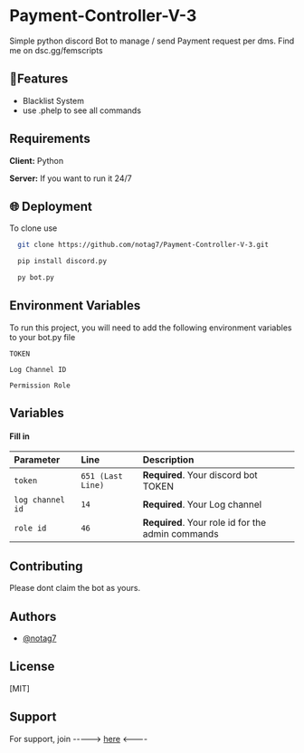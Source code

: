 
# Payment-Controller-V-3

Simple python discord Bot to manage / send Payment request per dms. Find me on dsc.gg/femscripts


## 🚀Features

- Blacklist System
- use .phelp to see all commands


## Requirements

**Client:** Python 

**Server:** If you want to run it 24/7


## 🌐 Deployment

To clone use

```bash
  git clone https://github.com/notag7/Payment-Controller-V-3.git
```

```bash
  pip install discord.py
```

```bash
  py bot.py
```


## Environment Variables

To run this project, you will need to add the following environment variables to your bot.py file

`TOKEN`

`Log Channel ID`

`Permission Role`


## Variables

#### Fill in



| Parameter | Line     | Description                |
| :-------- | :------- | :------------------------- |
| `token` | `651 (Last Line)` | **Required**. Your discord bot TOKEN |
| `log channel id` | `14 ` | **Required**. Your Log channel |
| `role id` | `46 ` | **Required**. Your role id for the admin commands |






## Contributing


Please dont claim the bot as yours.




## Authors

- [@notag7](https://www.github.com/notag7)


## License

[MIT]


## Support

For support, join -----> [here](https://dsc.gg/femscripts) <----

